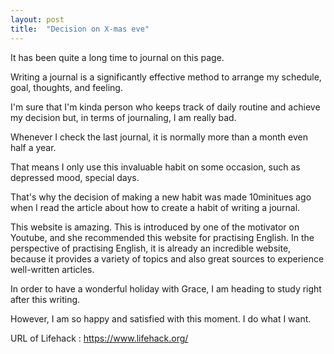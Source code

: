 ```yaml
---
layout: post
title:  "Decision on X-mas eve"
---
```


It has been quite a long time to journal on this page.

Writing a journal is a significantly effective method to arrange my schedule, goal, thoughts, and feeling.

I'm sure that I'm kinda person who keeps track of daily routine and achieve my decision but, in terms of journaling, I am really bad.

Whenever I check the last journal, it is normally more than a month even half a year. 

That means I only use this invaluable habit on some occasion, such as depressed mood, special days.

That's why the decision of making a new habit was made 10minitues ago when I read the article about how to create a habit of writing a journal.

This website is amazing. This is introduced by one of the motivator on Youtube, and she recommended this website for practising English. In the perspective of practising English, it is already an incredible website, because it provides a variety of topics and also great sources to experience well-written articles.

In order to have a wonderful holiday with Grace, I am heading to study right after this writing.
 
However, I am so happy and satisfied with this moment. I do what I want.

URL of Lifehack : https://www.lifehack.org/